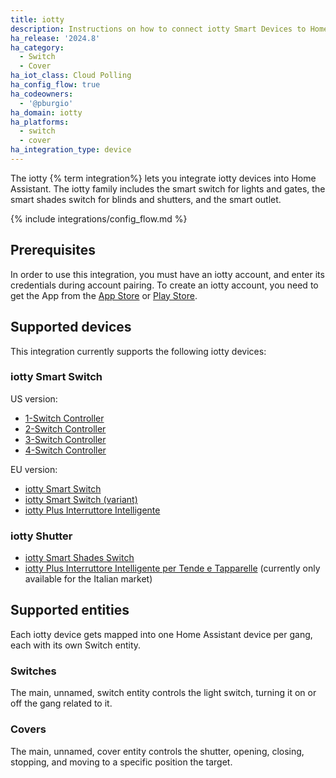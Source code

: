 ```yaml
---
title: iotty
description: Instructions on how to connect iotty Smart Devices to Home Assistant.
ha_release: '2024.8'
ha_category:
  - Switch
  - Cover
ha_iot_class: Cloud Polling
ha_config_flow: true
ha_codeowners:
  - '@pburgio'
ha_domain: iotty
ha_platforms:
  - switch
  - cover
ha_integration_type: device
---
```


The iotty {% term integration%} lets you integrate iotty devices into Home Assistant. The iotty family includes the smart switch for lights and gates, the smart shades switch for blinds and shutters, and the smart outlet. 


{% include integrations/config_flow.md %}

## Prerequisites

In order to use this integration, you must have an iotty account, and enter its credentials during account pairing.
To create an iotty account, you need to get the App from the [App Store](https://apps.apple.com/it/app/iotty-smart-home/id1230937401) or [Play Store](https://play.google.com/store/apps/details?id=com.dynamicait.iotty&hl=en).

## Supported devices

This integration currently supports the following iotty devices:

### iotty Smart Switch

US version:

- [1-Switch Controller](https://iottysmarthome.com/products/1-switch-controller?variant=43630747058389)
- [2-Switch Controller](https://iottysmarthome.com/products/2-switch-controller?variant=43630751219925)
- [3-Switch Controller](https://iottysmarthome.com/products/3-switch-controller?variant=43630760493269)
- [4-Switch Controller](https://iottysmarthome.com/products/4-switch-controller?variant=43630774386901)

EU version:

- [iotty Smart Switch](https://iotty.uk/collections/frontpage/products/iotty-smart-switch)
- [iotty Smart Switch (variant)](https://iotty.uk/collections/frontpage/products/iotty-smart-switch?variant=40820222460082)
- [iotty Plus Interruttore Intelligente](https://iotty.it/collections/frontpage/products/iotty-plus-interruttore-intelligente-per-luci-e-cancelli)

### iotty Shutter

  - [iotty Smart Shades Switch](https://iotty.uk/collections/frontpage/products/e2s-plus-smart-shades-switch-for-shutters-and-blinds)
  - [iotty Plus Interruttore Intelligente per Tende e Tapparelle](https://iotty.it/collections/prodotti-singoli/products/i3s-plus-interruttore-intelligente-per-tende-e-tapparelle) (currently only available for the Italian market)

## Supported entities

Each iotty device gets mapped into one Home Assistant device per gang, each with its own Switch entity.

### Switches

The main, unnamed, switch entity controls the light switch, turning it on or off the gang related to it.

### Covers

The main, unnamed, cover entity controls the shutter, opening, closing, stopping, and moving to a specific position the target.
